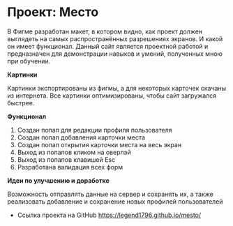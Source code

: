 # Проект: Место

В Фигме разработан макет, в котором видно, как проект должен выглядеть на самых распространённых разрешениях экранов. И какой он имеет функционал.
Данный сайт является проектной работой и предназначен для демонстрации навыков и умений, полученных мною при обучении.

**Картинки**

Картинки экспортированы из фигмы, а для некоторых карточек скачаны из интернета. Все картинки оптимизированы, чтобы  сайт загружался быстрее.

**Функционал**

1. Создан попап для редакции профиля пользователя
2. Создан попап добавления карточки места
3. Создан попап открытия карточки места на весь экран
4. Выход из попапов кликом на оверлэй
5. Выход из попапов клавишей Esc
6. Разработана валидация всех форм

**Идеи по улучшению и доработке**

Возможность отправлять данные на сервер и сохранять их, а также реализовать добавление и сохранение новых профилей пользователей

* Ссылка проекта на GitHub  https://legend1796.github.io/mesto/